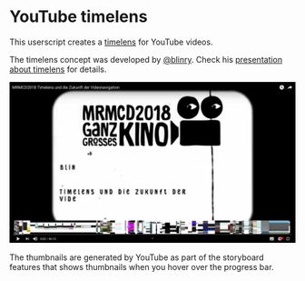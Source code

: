 YouTube timelens
================

This userscript creates a [timelens](https://timelens.io/) for YouTube videos.

The timelens concept was developed by [@blinry](https://github.com/blinry). Check his [presentation about timelens](https://www.youtube.com/watch?v=03RIyatbEto) for details.

![Example screenshot](https://raw.githubusercontent.com/fkloft/youtube-timelens/master/screenshot.png)

The thumbnails are generated by YouTube as part of the storyboard features that shows thumbnails when you hover over the progress bar.
